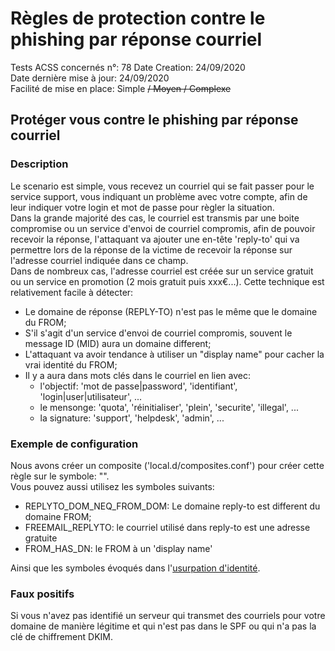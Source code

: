 # Règles de protection contre le phishing par réponse courriel
Tests ACSS concernés n°: 78
Date Creation: 24/09/2020  
Date dernière mise à jour: 24/09/2020  
Facilité de mise en place: Simple ~~/ Moyen / Complexe~~  


## Protéger vous contre le phishing par réponse courriel
### Description
Le scenario est simple, vous recevez un courriel qui se fait passer pour le service support, vous indiquant un problème avec votre compte, afin de leur indiquer votre login et mot de passe pour règler la situation.  
Dans la grande majorité des cas, le courriel est transmis par une boite compromise ou un service d'envoi de courriel compromis, afin de pouvoir recevoir la réponse, l'attaquant va ajouter une en-tête 'reply-to' qui va permettre lors de la réponse de la victime de recevoir la réponse sur l'adresse courriel indiquée dans ce champ.  
Dans de nombreux cas, l'adresse courriel est créée sur un service gratuit ou un service en promotion (2 mois gratuit puis xxx€...).
Cette technique est relativement facile à détecter:
  - Le domaine de réponse (REPLY-TO) n'est pas le même que le domaine du FROM;
  - S'il s'agit d'un service d'envoi de courriel compromis, souvent le message ID (MID) aura un domaine different;
  - L'attaquant va avoir tendance à utiliser un "display name" pour cacher la vrai identité du FROM;
  - Il y a aura dans mots clés dans le courriel en lien avec:
     - l'objectif: 'mot de passe|password', 'identifiant', 'login|user|utilisateur', ...
     - le mensonge: 'quota', 'réinitialiser', 'plein', 'securite', 'illegal', ...
     - la signature: 'support', 'helpdesk', 'admin', ...

### Exemple de configuration
Nous avons créer un composite ('local.d/composites.conf') pour créer cette règle sur le symbole: "".  
Vous pouvez aussi utilisez les symboles suivants:  
  - REPLYTO_DOM_NEQ_FROM_DOM: Le domaine reply-to est different du domaine FROM;
  - FREEMAIL_REPLYTO: le courriel utilisé dans reply-to est une adresse gratuite
  - FROM_HAS_DN: le FROM à un 'display name'
  
Ainsi que les symboles évoqués dans l'[usurpation d'identité](rules/ident.md#in).

### Faux positifs
Si vous n'avez pas identifié un serveur qui transmet des courriels pour votre domaine de manière légitime et qui n'est pas dans le SPF ou qui n'a pas la clé de chiffrement DKIM.  


